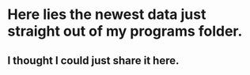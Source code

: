 # Here lies the newest data just straight out of my programs folder.
## I thought I could just share it here.
